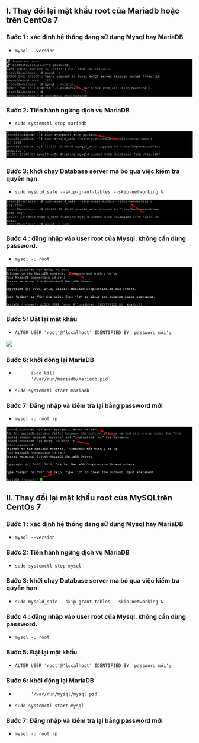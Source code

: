 ## I. Thay đổi lại mật khẩu root của Mariadb hoặc trên CentOs 7 

### Bước 1 : xác định hệ thống đang sử dụng Mysql hay MariaDB
- `mysql --version`
<img src="img/ma1.png">

### Bước 2: Tiến hành ngừng dịch vụ MariaDB
- `sudo systemctl stop mariadb`

<img src="img/ma2.png">

### Bước 3: khởi chạy Database server mà bỏ qua việc kiểm tra quyền hạn.
- `sudo mysqld_safe --skip-grant-tables --skip-networking &`

<img src="img/ma3.png">


### Bước 4 : đăng nhập vào user root của Mysql. không cần dùng password.
- `mysql -u root`

<img src="img/ma5.1.png">

### Bước 5: Đặt lại mật khẩu 
- `ALTER USER 'root'@'localhost' IDENTIFIED BY 'password mới';`

<img src="img/ma5.2
.png">


### Bước 6: khởi động lại MariaDB
- ```  
        sudo kill 
        '/var/run/mariadb/mariadb.pid`
- `sudo systemctl start mariadb`



### Bước 7: Đăng nhập và kiểm tra lại bằng password mới
- `mysql -u root -p`


<img src="img/ma5.png">


## II. Thay đổi lại mật khẩu root của MySQLtrên CentOs 7 

### Bước 1 : xác định hệ thống đang sử dụng Mysql hay MariaDB
- `mysql --version`

### Bước 2: Tiến hành ngừng dịch vụ MariaDB
- `sudo systemctl stop mysql`

### Bước 3: khởi chạy Database server mà bỏ qua việc kiểm tra quyền hạn.
- `sudo mysqld_safe --skip-grant-tables --skip-networking &`


### Bước 4 : đăng nhập vào user root của Mysql. không cần dùng password.
- `mysql -u root`

### Bước 5: Đặt lại mật khẩu 
- `ALTER USER 'root'@'localhost' IDENTIFIED BY 'password mới';`


### Bước 6: khởi động lại MariaDB
- ``` sudo kill 
        '/var/run/mysql/mysql.pid`
- `sudo systemctl start mysql`

### Bước 7: Đăng nhập và kiểm tra lại bằng password mới
- `mysql -u root -p`



